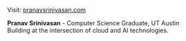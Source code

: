 Visit: [pranavsrinivasan.com](pranavsrinivasan.com)

**Pranav Srinivasan** - Computer Science Graduate, UT Austin  
Building at the intersection of cloud and AI technologies.
